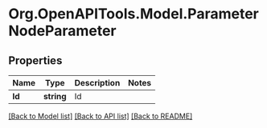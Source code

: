 # Org.OpenAPITools.Model.ParameterNodeParameter

## Properties

Name | Type | Description | Notes
------------ | ------------- | ------------- | -------------
**Id** | **string** | Id | 

[[Back to Model list]](../README.md#documentation-for-models) [[Back to API list]](../README.md#documentation-for-api-endpoints) [[Back to README]](../README.md)


